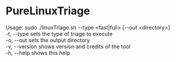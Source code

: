 # PureLinuxTriage
Usage: sudo ./linuxTriage.sh --type <fast|full> [--out \<directory\>]  
-t, --type	sets the type of triage to execute  
-o, --out 	sets the output directory  
-v, --version 	shows version and credits of the tool  
-h, --help 	shows this help  


